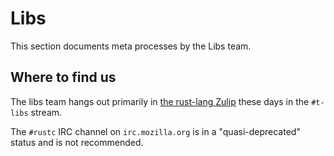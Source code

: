 # Libs

This section documents meta processes by the Libs team.

## Where to find us

The libs team hangs out primarily in [the rust-lang Zulip](https://rust-lang.zulipchat.com/) these days in the `#t-libs` stream.

The `#rustc` IRC channel on `irc.mozilla.org` is in a "quasi-deprecated" status and is not recommended.
